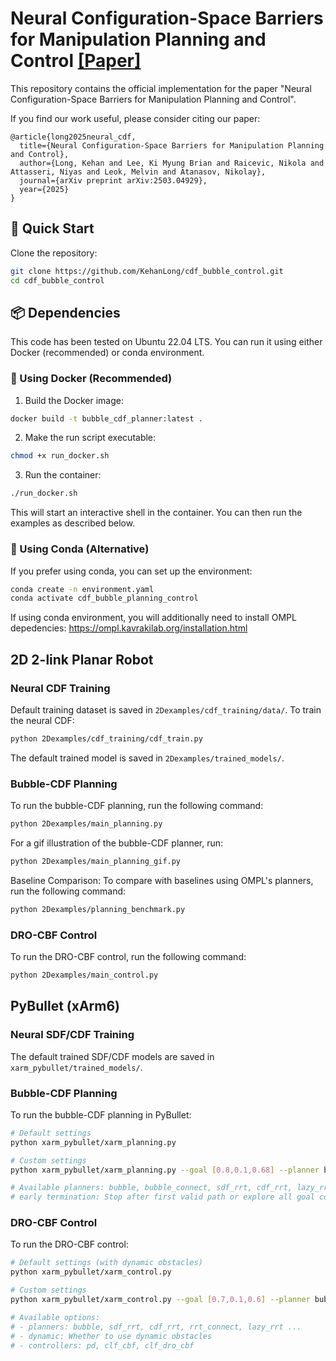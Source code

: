Neural Configuration-Space Barriers for Manipulation Planning and Control [[Paper]](https://www.arxiv.org/abs/2503.04929)
===========================================


This repository contains the official implementation for the paper "Neural Configuration-Space Barriers for Manipulation Planning and Control".

If you find our work useful, please consider citing our paper:
```
@article{long2025neural_cdf,
  title={Neural Configuration-Space Barriers for Manipulation Planning and Control},
  author={Long, Kehan and Lee, Ki Myung Brian and Raicevic, Nikola and Attasseri, Niyas and Leok, Melvin and Atanasov, Nikolay},
  journal={arXiv preprint arXiv:2503.04929},
  year={2025}
}

``` 

## 🚀 Quick Start
Clone the repository: 
```bash
git clone https://github.com/KehanLong/cdf_bubble_control.git
cd cdf_bubble_control
```

## 📦 Dependencies
This code has been tested on Ubuntu 22.04 LTS. You can run it using either Docker (recommended) or conda environment.

### 🐳 Using Docker (Recommended)
1. Build the Docker image:
```bash
docker build -t bubble_cdf_planner:latest .
```

2. Make the run script executable:
```bash
chmod +x run_docker.sh
```

3. Run the container:
```bash
./run_docker.sh
```

This will start an interactive shell in the container. You can then run the examples as described below.

### 🐍 Using Conda (Alternative)
If you prefer using conda, you can set up the environment:
```bash
conda create -n environment.yaml
conda activate cdf_bubble_planning_control
```

If using conda environment, you will additionally need to install OMPL depedencies: https://ompl.kavrakilab.org/installation.html

## 2D 2-link Planar Robot

### Neural CDF Training
Default training dataset is saved in `2Dexamples/cdf_training/data/`. To train the neural CDF:
```bash
python 2Dexamples/cdf_training/cdf_train.py
```
The default trained model is saved in `2Dexamples/trained_models/`.

### Bubble-CDF Planning
To run the bubble-CDF planning, run the following command:
```bash
python 2Dexamples/main_planning.py
```

For a gif illustration of the bubble-CDF planner, run: 
```bash
python 2Dexamples/main_planning_gif.py
```

Baseline Comparison:
To compare with baselines using OMPL's planners, run the following command:
```bash
python 2Dexamples/planning_benchmark.py
```

### DRO-CBF Control
To run the DRO-CBF control, run the following command:
```bash
python 2Dexamples/main_control.py
```

## PyBullet (xArm6)

### Neural SDF/CDF Training

The default trained SDF/CDF models are saved in `xarm_pybullet/trained_models/`.

### Bubble-CDF Planning
To run the bubble-CDF planning in PyBullet:
```bash
# Default settings
python xarm_pybullet/xarm_planning.py

# Custom settings
python xarm_pybullet/xarm_planning.py --goal [0.8,0.1,0.68] --planner bubble --seed 42 --gui True --early_termination True

# Available planners: bubble, bubble_connect, sdf_rrt, cdf_rrt, lazy_rrt, rrt_connect ...
# early termination: Stop after first valid path or explore all goal configurations
```


### DRO-CBF Control
To run the DRO-CBF control:
```bash
# Default settings (with dynamic obstacles)
python xarm_pybullet/xarm_control.py

# Custom settings
python xarm_pybullet/xarm_control.py --goal [0.7,0.1,0.6] --planner bubble --controller clf_dro_cbf --dynamic True --gui True --early_termination True

# Available options:
# - planners: bubble, sdf_rrt, cdf_rrt, rrt_connect, lazy_rrt ...
# - dynamic: Whether to use dynamic obstacles
# - controllers: pd, clf_cbf, clf_dro_cbf
```










